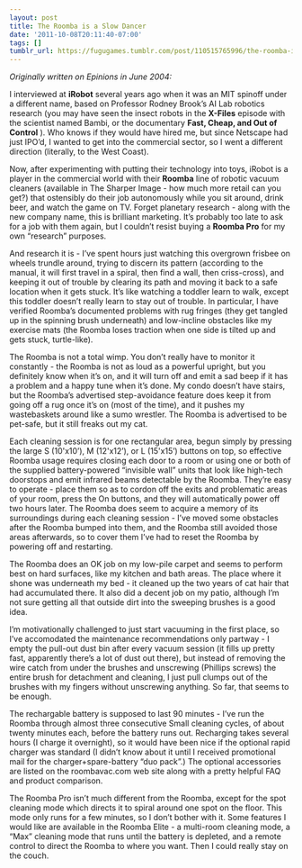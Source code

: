```yaml
---
layout: post
title: The Roomba is a Slow Dancer
date: '2011-10-08T20:11:40-07:00'
tags: []
tumblr_url: https://fugugames.tumblr.com/post/110515765996/the-roomba-is-a-slow-dancer
---
```

_Originally written on Epinions in June 2004:_

I interviewed at **iRobot** several years ago when it was an MIT spinoff under a different name, based on Professor Rodney Brook’s AI Lab robotics research (you may have seen the insect robots in the **X-Files** episode with the scientist named Bambi, or the documentary **Fast, Cheap, and Out of Control** ). Who knows if they would have hired me, but since Netscape had just IPO’d, I wanted to get into the commercial sector, so I went a different direction (literally, to the West Coast).

Now, after experimenting with putting their technology into toys, iRobot is a player in the commercial world with their **Roomba** line of robotic vacuum cleaners (available in The Sharper Image - how much more retail can you get?) that ostensibly do their job autonomously while you sit around, drink beer, and watch the game on TV. Forget planetary research - along with the new company name, this is brilliant marketing. It’s probably too late to ask for a job with them again, but I couldn’t resist buying a **Roomba Pro** for my own “research” purposes.

And research it is - I’ve spent hours just watching this overgrown frisbee on wheels trundle around, trying to discern its pattern (according to the manual, it will first travel in a spiral, then find a wall, then criss-cross), and keeping it out of trouble by clearing its path and moving it back to a safe location when it gets stuck. It’s like watching a toddler learn to walk, except this toddler doesn’t really learn to stay out of trouble. In particular, I have verified Roomba’s documented problems with rug fringes (they get tangled up in the spinning brush underneath) and low-incline obstacles like my exercise mats (the Roomba loses traction when one side is tilted up and gets stuck, turtle-like).

The Roomba is not a total wimp. You don’t really have to monitor it constantly - the Roomba is not as loud as a powerful upright, but you definitely know when it’s on, and it will turn off and emit a sad beep if it has a problem and a happy tune when it’s done. My condo doesn’t have stairs, but the Roomba’s advertised step-avoidance feature does keep it from going off a rug once it’s on (most of the time), and it pushes my wastebaskets around like a sumo wrestler. The Roomba is advertised to be pet-safe, but it still freaks out my cat.

Each cleaning session is for one rectangular area, begun simply by pressing the large S (10'x10’), M (12'x12’), or L (15'x15’) buttons on top, so effective Roomba usage requires closing each door to a room or using one or both of the supplied battery-powered “invisible wall” units that look like high-tech doorstops and emit infrared beams detectable by the Roomba. They’re easy to operate - place them so as to cordon off the exits and problematic areas of your room, press the On buttons, and they will automatically power off two hours later. The Roomba does seem to acquire a memory of its surroundings during each cleaning session - I’ve moved some obstacles after the Roomba bumped into them, and the Roomba still avoided those areas afterwards, so to cover them I’ve had to reset the Roomba by powering off and restarting.

The Roomba does an OK job on my low-pile carpet and seems to perform best on hard surfaces, like my kitchen and bath areas. The place where it shone was underneath my bed - it cleaned up the two years of cat hair that had accumulated there. It also did a decent job on my patio, although I’m not sure getting all that outside dirt into the sweeping brushes is a good idea.

I’m motivationally challenged to just start vacuuming in the first place, so I’ve accomodated the maintenance recommendations only partway - I empty the pull-out dust bin after every vacuum session (it fills up pretty fast, apparently there’s a lot of dust out there), but instead of removing the wire catch from under the brushes and unscrewing (Phillips screws) the entire brush for detachment and cleaning, I just pull clumps out of the brushes with my fingers without unscrewing anything. So far, that seems to be enough.

The rechargable battery is supposed to last 90 minutes - I’ve run the Roomba through almost three consecutive Small cleaning cycles, of about twenty minutes each, before the battery runs out. Recharging takes several hours (I charge it overnight), so it would have been nice if the optional rapid charger was standard (I didn’t know about it until I received promotional mail for the charger+spare-battery “duo pack”.) The optional accessories are listed on the roombavac.com web site along with a pretty helpful FAQ and product comparison.

The Roomba Pro isn’t much different from the Roomba, except for the spot cleaning mode which directs it to spiral around one spot on the floor. This mode only runs for a few minutes, so I don’t bother with it. Some features I would like are available in the Roomba Elite - a multi-room cleaning mode, a “Max” cleaning mode that runs until the battery is depleted, and a remote control to direct the Roomba to where you want. Then I could really stay on the couch.

